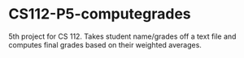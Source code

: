 # CS112-P5-computegrades
5th project for CS 112. Takes student name/grades off a text file and computes final grades based on their weighted averages.
